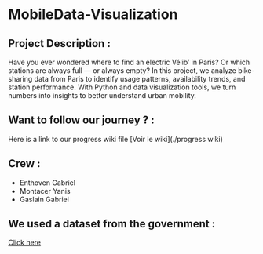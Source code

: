 # MobileData-Visualization

## Project Description : 

Have you ever wondered where to find an electric Vélib’ in Paris? Or which stations are always full — or always empty?
In this project, we analyze bike-sharing data from Paris to identify usage patterns, availability trends, and station performance. With Python and data visualization tools, we turn numbers into insights to better understand urban mobility.

## Want to follow our journey ? :
Here is a link to our progress wiki file [Voir le wiki](./progress wiki)

## Crew :
- Enthoven Gabriel
- Montacer Yanis
- Gaslain Gabriel 

## We used a dataset from the government :
[Click here](https://transport.data.gouv.fr/datasets/velib-velos-et-bornes-disponibilite-temps-reel)
